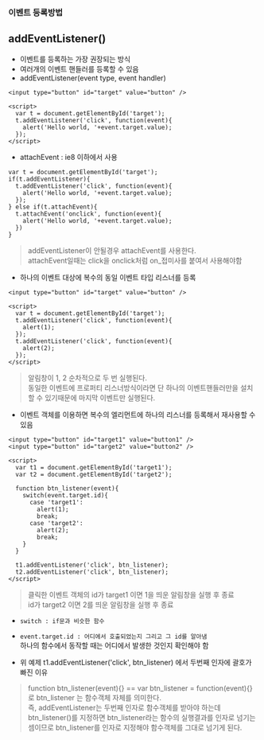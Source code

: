 ### 이벤트 등록방법
## addEventListener()
- 이벤트를 등록하는 가장 권장되는 방식
- 여러개의 이벤트 핸들러를 등록할 수 있음
- addEventListener(event type, event handler)

```
<input type="button" id="target" value="button" />

<script>
  var t = document.getElementById('target');
  t.addEventListener('click', function(event){
    alert('Hello world, '+event.target.value);
  });
</script>
```
- attachEvent : ie8 이하에서 사용
```
var t = document.getElementById('target');
if(t.addEventListener){
  t.addEventListener('click', function(event){
    alert('Hello world, '+event.target.value);
  }); 
} else if(t.attachEvent){
  t.attachEvent('onclick', function(event){
    alert('Hello world, '+event.target.value);
  })
}
```
> addEventListener이 안될경우 attachEvent를 사용한다.<br/>attachEvent일때는 click을 onclick처럼 on_접미사를 붙여서 사용해야함

- 하나의 이벤트 대상에 복수의 동일 이벤트 타입 리스너를 등록
```
<input type="button" id="target" value="button" />

<script>
  var t = document.getElementById('target');
  t.addEventListener('click', function(event){
    alert(1);
  });
  t.addEventListener('click', function(event){
    alert(2);
  });
</script>
```
> 알림창이 1, 2 순차적으로 두 번 실행된다.<br/>동일한 이벤트에 프로퍼티 리스너방식이라면 단 하나의 이벤트핸들러만을 설치할 수 있기때문에 마지막 이벤트만 실행된다.

- 이벤트 객체를 이용하면 복수의 엘리먼트에 하나의 리스너를 등록해서 재사용할 수 있음
```
<input type="button" id="target1" value="button1" />
<input type="button" id="target2" value="button2" />

<script>
  var t1 = document.getElementById('target1');
  var t2 = document.getElementById('target2');

  function btn_listener(event){
    switch(event.target.id){
      case 'target1':
        alert(1);
        break;
      case 'target2':
        alert(2);
        break;
    }
  }

  t1.addEventListener('click', btn_listener);
  t2.addEventListener('click', btn_listener);
</script>
```
> 클릭한 이벤트 객체의 id가 target1 이면 1을 띄운 알림창을 실행 후 종료<br/>id가 target2 이면 2를 띄운 알림창을 실행 후 종료

- `switch : if문과 비슷한 함수`
- `event.target.id : 어디에서 호출되었는지 그리고 그 id를 알아냄`<br/>하나의 함수에서 동작할 때는 어디에서 발생한 것인지 확인해야 함

- 위 예제 t1.addEventListener('click', btn_listener) 에서 두번째 인자에 괄호가 빠진 이유
> function btn_listener(event){} == var btn_listener = function(event){}로 btn_listener 는 함수객체 자체를 의미한다.<br/>즉, addEventListener는 두번째 인자로 함수객체를 받아야 하는데 btn_listener()를 지정하면 btn_listener라는 함수의 실행결과를 인자로 넘기는 셈이므로 btn_listener를 인자로 지정해야 함수객체를 그대로 넘기게 된다.
